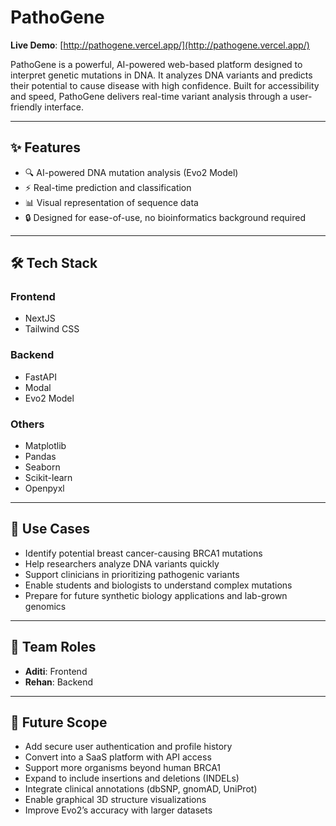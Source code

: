 # PathoGene

**Live Demo**: [http://pathogene.vercel.app/](http://pathogene.vercel.app/)

PathoGene is a powerful, AI-powered web-based platform designed to interpret genetic mutations in DNA. It analyzes DNA variants and predicts their potential to cause disease with high confidence. Built for accessibility and speed, PathoGene delivers real-time variant analysis through a user-friendly interface.

---

## ✨ Features

- 🔍 AI-powered DNA mutation analysis (Evo2 Model)
- ⚡ Real-time prediction and classification
- 📊 Visual representation of sequence data
- 🔒 Designed for ease-of-use, no bioinformatics background required

---

## 🛠 Tech Stack

### Frontend
- NextJS
- Tailwind CSS

### Backend
- FastAPI
- Modal
- Evo2 Model

### Others
- Matplotlib
- Pandas
- Seaborn
- Scikit-learn
- Openpyxl

---

## 📌 Use Cases

- Identify potential breast cancer-causing BRCA1 mutations
- Help researchers analyze DNA variants quickly
- Support clinicians in prioritizing pathogenic variants
- Enable students and biologists to understand complex mutations
- Prepare for future synthetic biology applications and lab-grown genomics

---


## 👥 Team Roles

- **Aditi**: Frontend  
- **Rehan**: Backend  

---

## 🧬 Future Scope

- Add secure user authentication and profile history
- Convert into a SaaS platform with API access
- Support more organisms beyond human BRCA1
- Expand to include insertions and deletions (INDELs)
- Integrate clinical annotations (dbSNP, gnomAD, UniProt)
- Enable graphical 3D structure visualizations
- Improve Evo2’s accuracy with larger datasets
